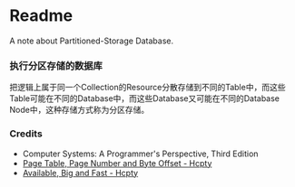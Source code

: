 # Readme
A note about Partitioned-Storage Database.

### 执行分区存储的数据库

把逻辑上属于同一个Collection的Resource分散存储到不同的Table中，而这些Table可能在不同的Database中，而这些Database又可能在不同的Database Node中，这种存储方式称为分区存储。

### Credits
- Computer Systems: A Programmer's Perspective, Third Edition
- [Page Table, Page Number and Byte Offset - Hcpty](https://github.com/hcpty/page-table-page-number-and-byte-offset)
- [Available, Big and Fast - Hcpty](https://github.com/hcpty/available-big-and-fast)
